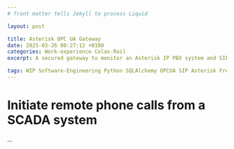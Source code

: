 ```yaml
---
# front matter tells Jekyll to process Liquid

layout: post

title: Asterisk OPC UA Gateway
date: 2025-03-26 00:27:12 +0100
categories: Work-experience Colas-Rail
excerpt: A secured gateway to monitor an Asterisk IP PBX system and SIP devices from a SCADA through OPC UA

tags: WIP Software-Engineering Python SQLAlchemy OPCUA SIP Asterisk FreePBX AMI Cybersecurity Linux
---
```


# Initiate remote phone calls from a SCADA system

...
